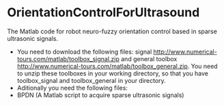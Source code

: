# OrientationControlForUltrasound
The Matlab code for robot neuro-fuzzy orientation control based in sparse ultrasonic signals.

- You need to download the following files: signal http://www.numerical-tours.com/matlab/toolbox_signal.zip and general toolbox http://www.numerical-tours.com/matlab/toolbox_general.zip. You need to unzip these toolboxes in your working directory, so that you have toolbox_signal and toolbox_general in your directory. 
- Aditionally you need the following files: 
 - BPDN (A Matlab script to acquire sparse ultrasonic signals)